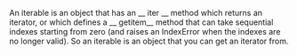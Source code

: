 An iterable is an object that has an __ iter __ method which returns an iterator, or which defines a __ getitem__ method that can take sequential indexes starting from zero (and raises an IndexError when the indexes are no longer valid). So an iterable is an object that you can get an iterator from.